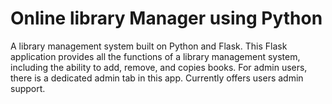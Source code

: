 # Online library Manager using Python

A library management system built on Python and Flask. This Flask application provides all the functions of a library management system, including the ability to add, remove, and copies books. For admin users, there is a dedicated admin tab in this app. Currently offers users admin support.
